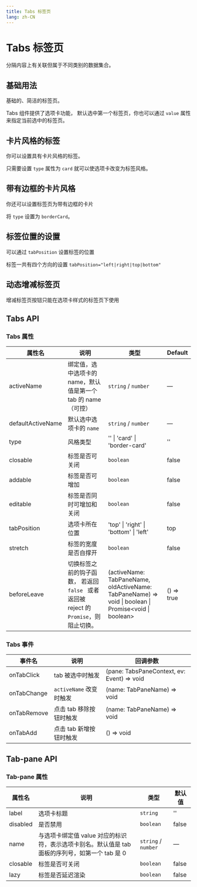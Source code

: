 ```yaml
---
title: Tabs 标签页
lang: zh-CN
---
```


# Tabs 标签页

分隔内容上有关联但属于不同类别的数据集合。

## 基础用法

基础的、简洁的标签页。

Tabs 组件提供了选项卡功能， 默认选中第一个标签页，你也可以通过 `value` 属性来指定当前选中的标签页。

<code src="./basic.tsx"></code>

## 卡片风格的标签

你可以设置具有卡片风格的标签。

只需要设置 `type` 属性为 `card` 就可以使选项卡改变为标签风格。

<code src="./card-style.tsx"></code>

## 带有边框的卡片风格

你还可以设置标签页为带有边框的卡片

将 `type` 设置为 `borderCard`。

<code src="./border-card.tsx"></code>

## 标签位置的设置

可以通过 `tabPosition` 设置标签的位置

标签一共有四个方向的设置 `tabPosition="left|right|top|bottom"`

<code src="./tab-position.tsx"></code>

<!-- ## 自定义标签页的内容

可以通过具名插槽来实现自定义标签页的内容

<code src="./custom-tab.tsx"></code> -->

## 动态增减标签页

增减标签页按钮只能在选项卡样式的标签页下使用

<code src="./dynamic-tabs.tsx"></code>

<!-- ## 自定义增加标签页触发器

<code src="./customized-trigger.tsx"></code> -->

## Tabs API

### Tabs 属性

| 属性名            | 说明                                                                                  | 类型                                                                                                                              | Default    |
| ----------------- | ------------------------------------------------------------------------------------- | --------------------------------------------------------------------------------------------------------------------------------- | ---------- |
| activeName        | 绑定值，选中选项卡的 name，默认值是第一个 tab 的 name（可控）                         | `string` / `number`                                                                                                               | —          |
| defaultActiveName | 默认选中选项卡的 `name`                                                               | `string` / `number`                                                                                                               | —          |
| type              | 风格类型                                                                              | <Enum>'' \| 'card' \| 'border-card'</Enum>                                                                                        | ''         |
| closable          | 标签是否可关闭                                                                        | `boolean`                                                                                                                         | false      |
| addable           | 标签是否可增加                                                                        | `boolean`                                                                                                                         | false      |
| editable          | 标签是否同时可增加和关闭                                                              | `boolean`                                                                                                                         | false      |
| tabPosition       | 选项卡所在位置                                                                        | <Enum>'top' \| 'right' \| 'bottom' \| 'left'</Enum>                                                                               | top        |
| stretch           | 标签的宽度是否自撑开                                                                  | `boolean`                                                                                                                         | false      |
| beforeLeave       | 切换标签之前的钩子函数， 若返回 `false ` 或者返回被 reject 的 `Promise`，则阻止切换。 | <Enum type="Function">(activeName: TabPaneName, oldActiveName: TabPaneName) => void \| boolean \| Promise<void \| boolean></Enum> | () => true |

### Tabs 事件

| 事件名      | 说明                    | 回调参数                                                                |
| ----------- | ----------------------- | ----------------------------------------------------------------------- |
| onTabClick  | tab 被选中时触发        | <Enum type="Function">(pane: TabsPaneContext, ev: Event) => void</Enum> |
| onTabChange | `activeName` 改变时触发 | <Enum type="Function">(name: TabPaneName) => void</Enum>                |
| onTabRemove | 点击 tab 移除按钮时触发 | <Enum type="Function">(name: TabPaneName) => void</Enum>                |
| onTabAdd    | 点击 tab 新增按钮时触发 | <Enum type="Function">() => void</Enum>                                 |

## Tab-pane API

### Tab-pane 属性

| 属性名   | 说明                                                                                            | 类型                | 默认值 |
| -------- | ----------------------------------------------------------------------------------------------- | ------------------- | ------ |
| label    | 选项卡标题                                                                                      | `string`            | ''     |
| disabled | 是否禁用                                                                                        | `boolean`           | false  |
| name     | 与选项卡绑定值 value 对应的标识符，表示选项卡别名。默认值是 tab 面板的序列号，如第一个 tab 是 0 | `string` / `number` | —      |
| closable | 标签是否可关闭                                                                                  | `boolean`           | false  |
| lazy     | 标签是否延迟渲染                                                                                | `boolean`           | false  |

